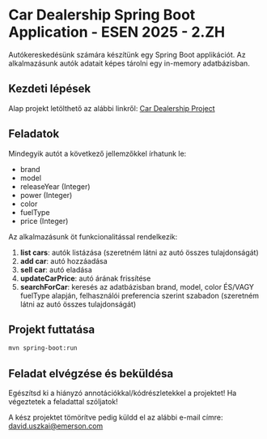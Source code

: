 # Car Dealership Spring Boot Application - ESEN 2025 - 2.ZH

Autókereskedésünk számára készítünk egy Spring Boot applikációt. Az alkalmazásunk autók adatait képes tárolni egy in-memory adatbázisban.

## Kezdeti lépések

Alap projekt letölthető az alábbi linkről: [Car Dealership Project](https://github.com/uszkaidavid/esen-2025-zh2)

## Feladatok

Mindegyik autót a következő jellemzőkkel írhatunk le:
- brand
- model
- releaseYear (Integer)
- power (Integer)
- color
- fuelType
- price (Integer)

Az alkalmazásunk öt funkcionalitással rendelkezik:
1. **list cars**: autók listázása (szeretném látni az autó összes tulajdonságát)
2. **add car**: autó hozzáadása
3. **sell car**: autó eladása
4. **updateCarPrice**: autó árának frissítése
5. **searchForCar**: keresés az adatbázisban brand, model, color ÉS/VAGY fuelType alapján, felhasználói preferencia szerint szabadon (szeretném látni az autó összes tulajdonságát)

## Projekt futtatása
```bash
mvn spring-boot:run
```

## Feladat elvégzése és beküldésa

Egészítsd ki a hiányzó annotációkkal/kódrészletekkel a projektet! Ha végeztetek a feladattal szóljatok!

A kész projektet tömörítve pedig küldd el az alábbi e-mail címre: david.uszkai@emerson.com